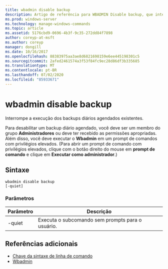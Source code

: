 ```yaml
---
title: wbadmin disable backup
description: Artigo de referência para WBADMIN Disable backup, que interrompe a execução dos backups diários agendados existentes.
ms.prod: windows-server
ms.technology: manage-windows-commands
ms.topic: article
ms.assetid: 5176cbd9-0696-4b3f-9c35-272dd84f7898
author: coreyp-at-msft
ms.author: coreyp
manager: dongill
ms.date: 10/16/2017
ms.openlocfilehash: 88383975aa3ae8d6821698159e6ee445198301c5
ms.sourcegitcommit: 2afed2461574a3f53f84fc9ec28d86df3b335685
ms.translationtype: MT
ms.contentlocale: pt-BR
ms.lasthandoff: 07/02/2020
ms.locfileid: "85933671"
---
```

# <a name="wbadmin-disable-backup"></a>wbadmin disable backup



Interrompe a execução dos backups diários agendados existentes.

Para desabilitar um backup diário agendado, você deve ser um membro do grupo **Administradores** ou deve ter recebido as permissões apropriadas. Além disso, você deve executar o **Wbadmin** em um prompt de comandos com privilégios elevados. (Para abrir um prompt de comando com privilégios elevados, clique com o botão direito do mouse em **prompt de comando** e clique em **Executar como administrador**.)

## <a name="syntax"></a>Sintaxe

```
wbadmin disable backup
[-quiet]
```

### <a name="parameters"></a>Parâmetros

|Parâmetro|Descrição|
|---------|-----------|
|-quiet|Executa o subcomando sem prompts para o usuário.|

## <a name="additional-references"></a>Referências adicionais

- [Chave da sintaxe de linha de comando](command-line-syntax-key.md)
-   [Wbadmin](wbadmin.md)